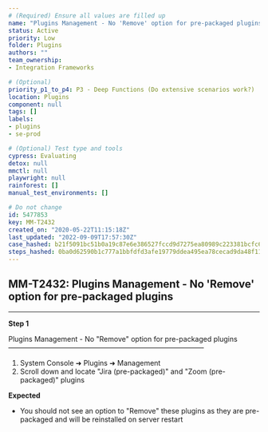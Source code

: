 ```yaml
---
# (Required) Ensure all values are filled up
name: "Plugins Management - No 'Remove' option for pre-packaged plugins"
status: Active
priority: Low
folder: Plugins
authors: ""
team_ownership: 
- Integration Frameworks

# (Optional)
priority_p1_to_p4: P3 - Deep Functions (Do extensive scenarios work?)
location: Plugins
component: null
tags: []
labels: 
- plugins
- se-prod

# (Optional) Test type and tools
cypress: Evaluating
detox: null
mmctl: null
playwright: null
rainforest: []
manual_test_environments: []

# Do not change
id: 5477853
key: MM-T2432
created_on: "2020-05-22T11:15:18Z"
last_updated: "2022-09-09T17:57:30Z"
case_hashed: b21f5091bc51b0a19c87e6e386527fccd9d7275ea80989c223381bcfc6b8bd10b6dc9a05e88887aa6d133e6e779c9cf6
steps_hashed: 0ba0d62590b1c777a1bbfdfd3afe19779ddea495ea78cecad9da48f1100bf0aa8160165ed51287a1ecf14bccdc2df372
---
```


<!-- (Auto-generated) Based on frontmatter's "key" and "name" -->

## MM-T2432: Plugins Management - No 'Remove' option for pre-packaged plugins

---

**Step 1**

Plugins Management - No "Remove" option for pre-packaged plugins\
————————————————————————————

1. System Console ➜ Plugins ➜ Management
2. Scroll down and locate "Jira (pre-packaged)" and "Zoom (pre-packaged)" plugins

**Expected**

- You should not see an option to "Remove" these plugins as they are pre-packaged and will be reinstalled on server restart
